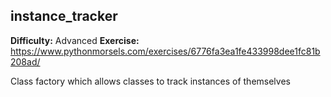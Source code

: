 ## instance_tracker
**Difficulty:** Advanced
**Exercise:** https://www.pythonmorsels.com/exercises/6776fa3ea1fe433998dee1fc81b208ad/

Class factory which allows classes to track instances of themselves
    